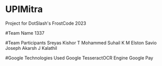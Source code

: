 # UPIMitra
  Project for DotSlash's FrostCode 2023

#Team Name
  1337

#Team Participants
  Sreyas Kishor T
  Mohammed Suhail K M
  Elston Savio Joseph
  Akarsh J Kalathil

#Google Technologies Used
  Google TesseractOCR Engine
  Google Pay
